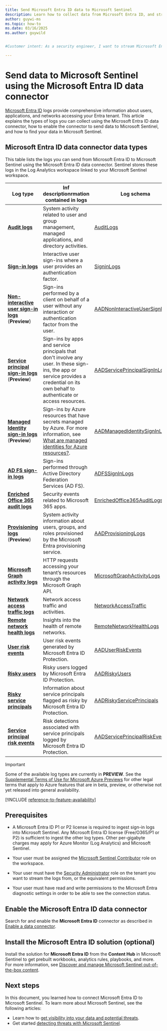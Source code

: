 ```yaml
---
title: Send Microsoft Entra ID data to Microsoft Sentinel
description: Learn how to collect data from Microsoft Entra ID, and stream Microsoft Entra sign-in, audit, and provisioning logs into Microsoft Sentinel.
author: guywi-ms
ms.topic: how-to
ms.date: 03/16/2025
ms.author: guywild


#Customer intent: As a security engineer, I want to stream Microsoft Entra logs into Microsoft Sentinel so that analysts can monitor and analyze sign-in activities, audit logs, and provisioning logs for enhanced security and threat detection.

---
```


# Send data to Microsoft Sentinel using the Microsoft Entra ID data connector

[Microsoft Entra ID](/entra/fundamentals/what-is-entra) logs provide comprehensive information about users, applications, and networks accessing your Entra tenant. This article explains the types of logs you can collect using the Microsoft Entra ID data connector, how to enable the connector to send data to Microsoft Sentinel, and how to find your data in Microsoft Sentinel.

## Microsoft Entra ID data connector data types

This table lists the logs you can send from Microsoft Entra ID to Microsoft Sentinel using the Microsoft Entra ID data connector. Sentinel stores these logs in the Log Analytics workspace linked to your Microsoft Sentinel workspace.

| **Log type** | **Inf descriptionrmation contained in logs** | **Log schema** |
|--------------|-----------------------------------|----------------|
| [**Audit logs**](../active-directory/reports-monitoring/concept-audit-logs.md) | System activity related to user and group management, managed applications, and directory activities. | [AuditLogs](/azure/azure-monitor/reference/tables/auditlogs) |
| [**Sign-in logs**](../active-directory/reports-monitoring/concept-all-sign-ins.md) | Interactive user sign-ins where a user provides an authentication factor. | [SigninLogs](/azure/azure-monitor/reference/tables/signinlogs) |
| [**Non-interactive user sign-in logs**](../active-directory/reports-monitoring/concept-all-sign-ins.md#non-interactive-user-sign-ins) (**Preview**)  | Sign-ins performed by a client on behalf of a user without any interaction or authentication factor from the user. | [AADNonInteractiveUserSignInLogs](/azure/azure-monitor/reference/tables/aadnoninteractiveusersigninlogs) |
| [**Service principal sign-in logs**](../active-directory/reports-monitoring/concept-all-sign-ins.md#service-principal-sign-ins) (**Preview**) | Sign-ins by apps and service principals that don't involve any user. In these sign-ins, the app or service provides a credential on its own behalf to authenticate or access resources. | [AADServicePrincipalSignInLogs](/azure/azure-monitor/reference/tables/aadserviceprincipalsigninlogs) |
| [**Managed Identity sign-in logs**](../active-directory/reports-monitoring/concept-all-sign-ins.md#managed-identity-for-azure-resources-sign-ins) (**Preview**) | Sign-ins by Azure resources that have secrets managed by Azure. For more information, see [What are managed identities for Azure resources?](../active-directory/managed-identities-azure-resources/overview.md). | [AADManagedIdentitySignInLogs](/azure/azure-monitor/reference/tables/aadmanagedidentitysigninlogs) |
| [**AD FS sign-in logs**](/entra/identity/monitoring-health/concept-usage-insights-report#ad-fs-application-activity) | Sign-ins performed through Active Directory Federation Services (AD FS). | [ADFSSignInLogs](/azure/azure-monitor/reference/tables/adfssigninlogs) |
| [**Enriched Office 365 audit logs**](/entra/global-secure-access/how-to-view-enriched-logs) | Security events related to Microsoft 365 apps. | [EnrichedOffice365AuditLogs](/azure/azure-monitor/reference/tables/enrichedmicrosoft365auditlogs) |
| [**Provisioning logs**](../active-directory/reports-monitoring/concept-provisioning-logs.md) (**Preview**)  | System activity information about users, groups, and roles provisioned by the Microsoft Entra provisioning service. | [AADProvisioningLogs](/azure/azure-monitor/reference/tables/aadprovisioninglogs) |
| [**Microsoft Graph activity logs**](/graph/microsoft-graph-activity-logs-overview)| HTTP requests accessing your tenant’s resources through the Microsoft Graph API. | [MicrosoftGraphActivityLogs](/azure/azure-monitor/reference/tables/microsoftgraphactivitylogs) |
| [**Network access traffic logs**](/entra/global-secure-access/how-to-view-traffic-logs) | Network access traffic and activities. | [NetworkAccessTraffic](/azure/azure-monitor/reference/tables/networkaccesstraffic) |
| [**Remote network health logs**](/entra/global-secure-access/how-to-remote-network-health-logs?tabs=microsoft-entra-admin-center) | Insights into the health of remote networks. | [RemoteNetworkHealthLogs](/azure/azure-monitor/reference/tables/remotenetworkhealthlogs) |
| [**User risk events**](/entra/id-protection/howto-identity-protection-investigate-risk?branch=main#risk-detections-report) | User risk events generated by Microsoft Entra ID Protection. | [AADUserRiskEvents](/azure/azure-monitor/reference/tables/aaduserriskevents) |
| [**Risky users**](/entra/id-protection/howto-identity-protection-investigate-risk#risky-users-rport) | Risky users logged by Microsoft Entra ID Protection. | [AADRiskyUsers](/azure/azure-monitor/reference/tables/aadriskyusers) |
| [**Risky service principals**](/entra/id-protection/howto-identity-protection-investigate-risk?branh=main#risk-detections-report) | Information about service principals flagged as risky by Microsoft Entra ID Protection. | [AADRiskyServicePrincipals](/azure/azure-monitor/reference/tables/aadriskyserviceprincipals) |
| [**Service principal risk events**](/entra/id-protection/howto-identity-protection-investigate-risk#risy-users-report) | Risk detections associated with service principals logged by Microsoft Entra ID Protection. | [AADServicePrincipalRiskEvents](/azure/azure-monitor/reference/tables/aadserviceprincipalriskevents) |

> [!IMPORTANT]
> Some of the available log types are currently in **PREVIEW**. See the [Supplemental Terms of Use for Microsoft Azure Previews](https://azure.microsoft.com/support/legal/preview-supplemental-terms/) for other legal terms that apply to Azure features that are in beta, preview, or otherwise not yet released into general availability.

[!INCLUDE [reference-to-feature-availability](includes/reference-to-feature-availability.md)]

## Prerequisites

- A Microsoft Entra ID P1 or P2 license is required to ingest sign-in logs into Microsoft Sentinel. Any Microsoft Entra ID license (Free/O365/P1 or P2) is sufficient to ingest the other log types. Other per-gigabyte charges may apply for Azure Monitor (Log Analytics) and Microsoft Sentinel.

- Your user must be assigned the [Microsoft Sentinel Contributor](../role-based-access-control/built-in-roles.md#microsoft-sentinel-contributor) role on the workspace.

- Your user must have the [Security Administrator](../active-directory/roles/permissions-reference.md#security-administrator) role on the tenant you want to stream the logs from, or the equivalent permissions.

- Your user must have read and write permissions to the Microsoft Entra diagnostic settings in order to be able to see the connection status.

<a name='connect-to-azure-active-directory'></a>

## Enable the Microsoft Entra ID data connector

Search for and enable the **Microsoft Entra ID** connector as described in [Enable a data connector](configure-data-connector.md#enable-a-data-connector).

## Install the Microsoft Entra ID solution (optional)

Install the solution for **Microsoft Entra ID** from the **Content Hub** in Microsoft Sentinel to get prebuilt workbooks, analytics rules, playbooks, and more. For more information, see [Discover and manage Microsoft Sentinel out-of-the-box content](sentinel-solutions-deploy.md).

## Next steps
In this document, you learned how to connect Microsoft Entra ID to Microsoft Sentinel. To learn more about Microsoft Sentinel, see the following articles:
- Learn how to [get visibility into your data and potential threats](get-visibility.md).
- Get started [detecting threats with Microsoft Sentinel](detect-threats-built-in.md).
